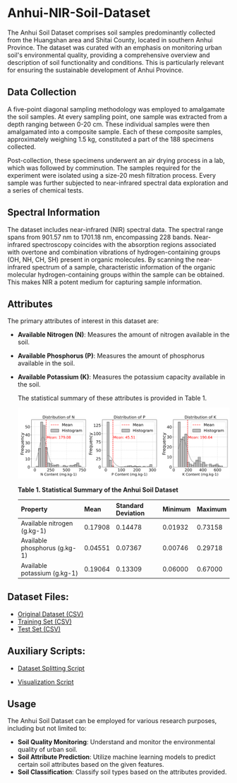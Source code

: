 # Anhui-NIR-Soil-Dataset
The Anhui Soil Dataset comprises soil samples predominantly collected from the Huangshan area and Shitai County, located in southern Anhui Province. The dataset was curated with an emphasis on monitoring urban soil's environmental quality, providing a comprehensive overview and description of soil functionality and conditions. This is particularly relevant for ensuring the sustainable development of Anhui Province.



## Data Collection

A five-point diagonal sampling methodology was employed to amalgamate the soil samples. At every sampling point, one sample was extracted from a depth ranging between 0-20 cm. These individual samples were then amalgamated into a composite sample. Each of these composite samples, approximately weighing 1.5 kg, constituted a part of the 188 specimens collected.

Post-collection, these specimens underwent an air drying process in a lab, which was followed by comminution. The samples required for the experiment were isolated using a size-20 mesh filtration process. Every sample was further subjected to near-infrared spectral data exploration and a series of chemical tests.

## Spectral Information

The dataset includes near-infrared (NIR) spectral data. The spectral range spans from 901.57 nm to 1701.18 nm, encompassing 228 bands. Near-infrared spectroscopy coincides with the absorption regions associated with overtone and combination vibrations of hydrogen-containing groups (OH, NH, CH, SH) present in organic molecules. By scanning the near-infrared spectrum of a sample, characteristic information of the organic molecular hydrogen-containing groups within the sample can be obtained. This makes NIR a potent medium for capturing sample information. 

## Attributes

The primary attributes of interest in this dataset are:

- **Available Nitrogen (N)**: Measures the amount of nitrogen available in the soil.

- **Available Phosphorus (P)**: Measures the amount of phosphorus available in the soil.

- **Available Potassium (K)**: Measures the potassium capacity available in the soil.

  The statistical summary of these attributes is provided in Table 1.

  ![Soil Parameters Distributions](Soil_Parameters_Distributions.png)

  **Table 1. Statistical Summary of the Anhui Soil Dataset**

  | Property                      | Mean    | Standard Deviation | Minimum | Maximum |
  | ----------------------------- | ------- | ------------------ | ------- | ------- |
  | Available nitrogen (g.kg-1)   | 0.17908 | 0.14478            | 0.01932 | 0.73158 |
  | Available phosphorus (g.kg-1) | 0.04551 | 0.07367            | 0.00746 | 0.29718 |
  | Available potassium (g.kg-1)  | 0.19064 | 0.13309            | 0.06000 | 0.67000 |


## Dataset Files:

- [Original Dataset (CSV)](AnHui.HuangShan.SOIL.csv)
- [Training Set (CSV)](AnHui.HuangShan.SOIL.train.csv)
- [Test Set (CSV)](AnHui.HuangShan.SOIL.test.csv)

## Auxiliary Scripts:

- [Dataset Splitting Script](soil_data_lhs_splitter.py)

- [Visualization Script](VisualizationOfSoilDistribution.py)

## Usage

The Anhui Soil Dataset can be employed for various research purposes, including but not limited to:

- **Soil Quality Monitoring**: Understand and monitor the environmental quality of urban soil.
- **Soil Attribute Prediction**: Utilize machine learning models to predict certain soil attributes based on the given features.
- **Soil Classification**: Classify soil types based on the attributes provided.